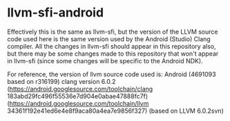 # llvm-sfi-android
Effectively this is the same as llvm-sfi, but the version of the LLVM source code used here is the same version used by the Android (Studio) Clang compiler. All the changes in llvm-sfi should appear in this repository also, but there may be some changes made to this repository that won't appear in llvm-sfi (since some changes will be specific to the Android NDK).  

For reference, the version of llvm source code used is:
Android (4691093 based on r316199) clang version 6.0.2 (https://android.googlesource.com/toolchain/clang 183abd29fc496f55536e7d904e0abae47888fc7f) (https://android.googlesource.com/toolchain/llvm 34361f192e41ed6e4e8f9aca80a4ea7e9856f327) (based on LLVM 6.0.2svn)
